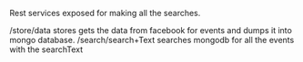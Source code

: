 Rest services exposed for making all the searches.

/store/data stores gets the data from facebook for events and dumps it into mongo database.
/search/search+Text searches mongodb for all the events with the searchText


